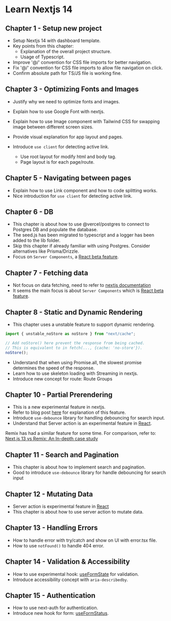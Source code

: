 # Learn Nextjs 14

## Chapter 1 - Setup new project

- Setup Nextjs 14 with dashboard template.
- Key points from this chapter:
  - Explanation of the overall project structure.
  - Usage of Typescript.
- Improve '@/' convention for CSS file imports for better navigation.
- Fix '@/' convention for CSS file imports to allow file navigation on click.
- Confirm absolute path for TS/JS file is working fine.

## Chapter 3 - Optimizing Fonts and Images

- Justify why we need to optimize fonts and images.
- Explain how to use Google Font with nextjs.
- Explain how to use Image component with Tailwind CSS for swapping image between different screen sizes.

- Provide visual explanation for app layout and pages.
- Introduce `use client` for detecting active link.
  - Use root layout for modify html and body tag.
  - Page layout is for each page/route.

## Chapter 5 - Navigating between pages

- Explain how to use Link component and how to code splitting works.
- Nice introduction for `use client` for detecting active link.

## Chapter 6 - DB

- This chapter is about how to use @vercel/postgres to connect to Postgres DB and populate the database.
- The seed.js has been migrated to typescript and a logger has been added to the lib folder.
- Skip this chapter if already familiar with using Postgres. Consider alternatives like Prisma/Drizzle.
- Focus on `Server Components`, a [React beta feature](https://react.dev/reference/react/use-server).

## Chapter 7 - Fetching data

- Not focus on data fetching, need to refer to [nextjs documentation](https://nextjs.org/docs/app/building-your-application/data-fetching/fetching-caching-and-revalidating)
- It seems the main focus is about `Server Components` which is [React beta feature](https://react.dev/reference/react/use-server).

## Chapter 8 - Static and Dynamic Rendering

- This chapter uses a unstable feature to support dynamic rendering.

```typescript
import { unstable_noStore as noStore } from "next/cache";

// Add noStore() here prevent the response from being cached.
// This is equivalent to in fetch(..., {cache: 'no-store'}).
noStore();
```

- Understand that when using Promise.all, the slowest promise determines the speed of the response.
- Learn how to use skeleton loading with Streaming in nextjs.
- Introduce new concept for route: Route Groups

## Chapter 10 - Partial Prerendering

- This is a new experimental feature in nextjs.
- Refer to blog post [here](https://vercel.com/blog/partial-prerendering-with-next-js-creating-a-new-default-rendering-model) for explanation of this feature.
- Introduce `use-debounce` library for handling debouncing for search input.
- Understand that Server action is an experimental feature in [React](https://react.dev/reference/react/use-server).

Remix has had a similar feature for some time. For comparison, refer to: [Next.js 13 vs Remix: An In-depth case study](https://prateeksurana.me/blog/nextjs-13-vs-remix-an-in-depth-case-study/)

## Chapter 11 - Search and Pagination

- This chapter is about how to implement search and pagination.
- Good to introduce `use-debounce` library for handle debouncing for search input

## Chapter 12 - Mutating Data

- Server action is experimental feature in [React](https://react.dev/reference/react/use-server)
- This chapter is about how to use server action to mutate data.

## Chapter 13 - Handling Errors

- How to handle error with try/catch and show on UI with error.tsx file.
- How to use `notFound()` to handle 404 error.

## Chapter 14 - Validation & Accessibility

- How to use experimental hook: [useFormState](https://react.dev/reference/react-dom/hooks/useFormState#useformstate) for validation.
- Introduce accessibility concept with `aria-describedby`.

## Chapter 15 - Authentication

- How to use next-auth for authentication.
- Introduce new hook for form: [useFormStatus](https://react.dev/reference/react-dom/hooks/useFormStatus).
